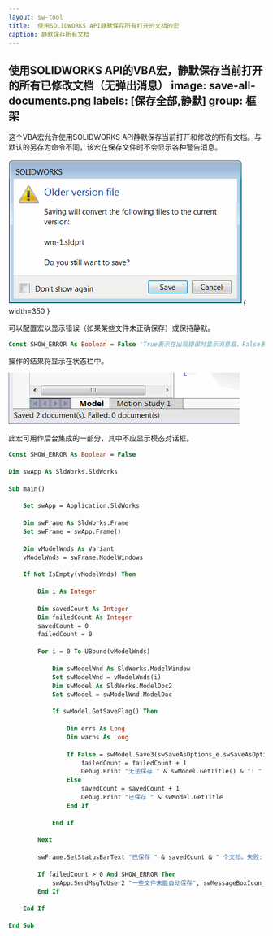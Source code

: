 ```yaml
---
layout: sw-tool
title:  使用SOLIDWORKS API静默保存所有打开的文档的宏
caption: 静默保存所有文档
---
```

 使用SOLIDWORKS API的VBA宏，静默保存当前打开的所有已修改文档（无弹出消息）
image: save-all-documents.png
labels: [保存全部,静默]
group: 框架
---
这个VBA宏允许使用SOLIDWORKS API静默保存当前打开和修改的所有文档。与默认的另存为命令不同，该宏在保存文件时不会显示各种警告消息。

![保存文件时的旧版本警告](older-version-save-warning.png){ width=350 }

可以配置宏以显示错误（如果某些文件未正确保存）或保持静默。

~~~ vb
Const SHOW_ERROR As Boolean = False 'True表示在出现错误时显示消息框，False表示保持静默
~~~

操作的结果将显示在状态栏中。

![在状态栏中显示的结果](status-bar.png)

此宏可用作后台集成的一部分，其中不应显示模态对话框。

~~~ vb
Const SHOW_ERROR As Boolean = False

Dim swApp As SldWorks.SldWorks

Sub main()

    Set swApp = Application.SldWorks
    
    Dim swFrame As SldWorks.Frame
    Set swFrame = swApp.Frame()
    
    Dim vModelWnds As Variant
    vModelWnds = swFrame.ModelWindows
    
    If Not IsEmpty(vModelWnds) Then
        
        Dim i As Integer
        
        Dim savedCount As Integer
        Dim failedCount As Integer
        savedCount = 0
        failedCount = 0
        
        For i = 0 To UBound(vModelWnds)
            
            Dim swModelWnd As SldWorks.ModelWindow
            Set swModelWnd = vModelWnds(i)
            Dim swModel As SldWorks.ModelDoc2
            Set swModel = swModelWnd.ModelDoc
            
            If swModel.GetSaveFlag() Then
                
                Dim errs As Long
                Dim warns As Long
                
                If False = swModel.Save3(swSaveAsOptions_e.swSaveAsOptions_Silent, errs, warns) Then
                    failedCount = failedCount + 1
                    Debug.Print "无法保存 " & swModel.GetTitle() & ": " & errs
                Else
                    savedCount = savedCount + 1
                    Debug.Print "已保存 " & swModel.GetTitle
                End If
                
            End If
            
        Next
        
        swFrame.SetStatusBarText "已保存 " & savedCount & " 个文档。失败: " & failedCount & " 个文档"
        
        If failedCount > 0 And SHOW_ERROR Then
            swApp.SendMsgToUser2 "一些文件未能自动保存", swMessageBoxIcon_e.swMbWarning, swMessageBoxBtn_e.swMbOk
        End If
        
    End If
    
End Sub
~~~